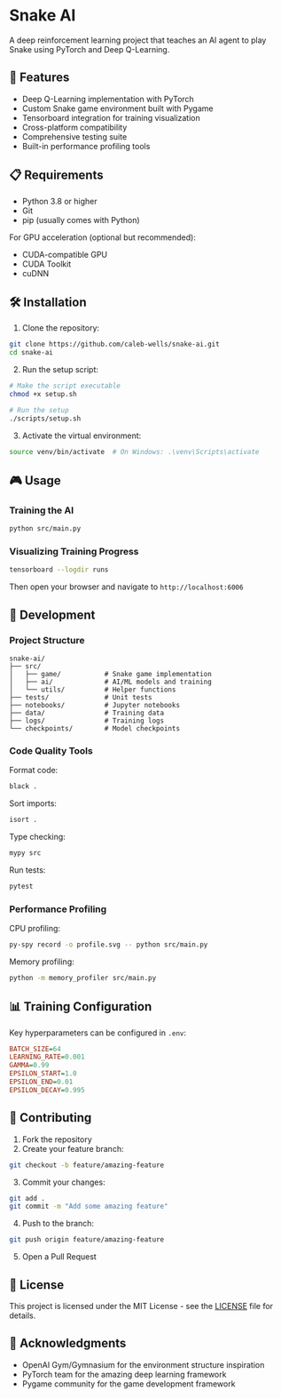 # Snake AI

A deep reinforcement learning project that teaches an AI agent to play Snake using PyTorch and Deep Q-Learning.

## 🚀 Features

- Deep Q-Learning implementation with PyTorch
- Custom Snake game environment built with Pygame
- Tensorboard integration for training visualization
- Cross-platform compatibility
- Comprehensive testing suite
- Built-in performance profiling tools

## 📋 Requirements

- Python 3.8 or higher
- Git
- pip (usually comes with Python)

For GPU acceleration (optional but recommended):
- CUDA-compatible GPU
- CUDA Toolkit
- cuDNN

## 🛠 Installation

1. Clone the repository:
```bash
git clone https://github.com/caleb-wells/snake-ai.git
cd snake-ai
```

2. Run the setup script:
```bash
# Make the script executable
chmod +x setup.sh

# Run the setup
./scripts/setup.sh
```

3. Activate the virtual environment:
```bash
source venv/bin/activate  # On Windows: .\venv\Scripts\activate
```

## 🎮 Usage

### Training the AI

```bash
python src/main.py
```

### Visualizing Training Progress

```bash
tensorboard --logdir runs
```

Then open your browser and navigate to `http://localhost:6006`

## 🧪 Development

### Project Structure
```
snake-ai/
├── src/
│   ├── game/           # Snake game implementation
│   ├── ai/             # AI/ML models and training
│   └── utils/          # Helper functions
├── tests/              # Unit tests
├── notebooks/          # Jupyter notebooks
├── data/               # Training data
├── logs/               # Training logs
└── checkpoints/        # Model checkpoints
```

### Code Quality Tools

Format code:
```bash
black .
```

Sort imports:
```bash
isort .
```

Type checking:
```bash
mypy src
```

Run tests:
```bash
pytest
```

### Performance Profiling

CPU profiling:
```bash
py-spy record -o profile.svg -- python src/main.py
```

Memory profiling:
```bash
python -m memory_profiler src/main.py
```

## 📊 Training Configuration

Key hyperparameters can be configured in `.env`:

```ini
BATCH_SIZE=64
LEARNING_RATE=0.001
GAMMA=0.99
EPSILON_START=1.0
EPSILON_END=0.01
EPSILON_DECAY=0.995
```

## 🤝 Contributing

1. Fork the repository
2. Create your feature branch:
```bash
git checkout -b feature/amazing-feature
```
3. Commit your changes:
```bash
git add .
git commit -m "Add some amazing feature"
```
4. Push to the branch:
```bash
git push origin feature/amazing-feature
```
5. Open a Pull Request

## 📝 License

This project is licensed under the MIT License - see the [LICENSE](LICENSE) file for details.

## 🙏 Acknowledgments

- OpenAI Gym/Gymnasium for the environment structure inspiration
- PyTorch team for the amazing deep learning framework
- Pygame community for the game development framework

